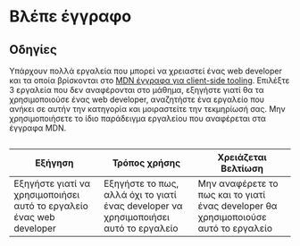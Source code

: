 # Βλέπε έγγραφο

## Οδηγίες

Υπάρχουν πολλά εργαλεία που μπορεί να χρειαστεί ένας web developer και τα οποία βρίσκονται στο [MDN έγγραφα για client-side tooling](https://developer.mozilla.org/en-US/docs/Learn/Tools_and_testing/Understanding_client-side_tools/Overview). Επιλέξτε 3 εργαλεία που δεν αναφέρονται στο μάθημα, εξηγήστε γιατί θα τα χρησιμοποιούσε ένας web developer, αναζητήστε ένα εργαλείο που ανήκει σε αυτήν την κατηγορία και μοιραστείτε την τεκμηρίωσή σας. Μην χρησιμοποιήσετε το ίδιο παράδειγμα εργαλείου που αναφέρεται στα έγγραφα MDN.

## 

Εξήγηση | Τρόπος χρήσης | Χρειάζεται Βελτίωση
--- | --- | -- |
| Εξηγήστε γιατί να χρησιμοποιήσει αυτό το εργαλείο ένας web developer| Εξηγήστε το πως, αλλά όχι το γιατί ένας developer να χρησιμοποιήσει αυτό το εργαλείο| Μην αναφέρετε το πως και το γιατί ένας developer θα χρησιμοποιούσε αυτό το εργαλείο |
